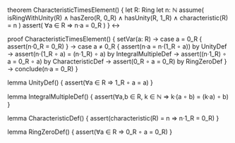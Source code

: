 theorem CharacteristicTimesElement() {
  let R: Ring
  let n: ℕ
  assume(
    isRingWithUnity(R) ∧
    hasZero(R, 0_R) ∧
    hasUnity(R, 1_R) ∧
    characteristic(R) = n
  )
  assert(
    ∀a ∈ R ⇒ n·a = 0_R
  )
} ↔

proof CharacteristicTimesElement() {
  setVar(a: R) →
  case a = 0_R {
    assert(n·0_R = 0_R)
  } →
  case a ≠ 0_R {
    assert(n·a = n·(1_R ∘ a)) by UnityDef →
    assert(n·(1_R ∘ a) = (n·1_R) ∘ a) by IntegralMultipleDef →
    assert((n·1_R) ∘ a = 0_R ∘ a) by CharacteristicDef →
    assert(0_R ∘ a = 0_R) by RingZeroDef
  } →
  conclude(n·a = 0_R)
}

lemma UnityDef() {
  assert(∀a ∈ R ⇒ 1_R ∘ a = a)
}

lemma IntegralMultipleDef() {
  assert(∀a,b ∈ R, k ∈ ℕ ⇒ k·(a ∘ b) = (k·a) ∘ b)
}

lemma CharacteristicDef() {
  assert(characteristic(R) = n ⇒ n·1_R = 0_R)
}

lemma RingZeroDef() {
  assert(∀a ∈ R ⇒ 0_R ∘ a = 0_R)
}